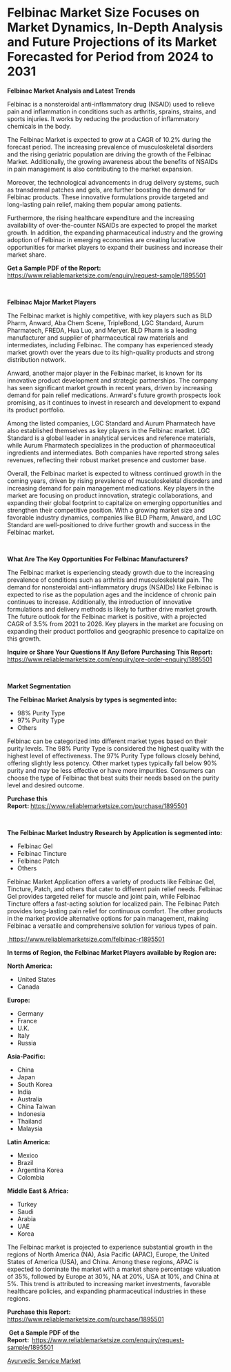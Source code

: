<p><h1>Felbinac Market Size Focuses on Market Dynamics, In-Depth Analysis and Future Projections of its Market Forecasted for Period from 2024 to 2031</h1></p><p><strong>Felbinac Market Analysis and Latest Trends</strong></p>
<p><p>Felbinac is a nonsteroidal anti-inflammatory drug (NSAID) used to relieve pain and inflammation in conditions such as arthritis, sprains, strains, and sports injuries. It works by reducing the production of inflammatory chemicals in the body.</p><p>The Felbinac Market is expected to grow at a CAGR of 10.2% during the forecast period. The increasing prevalence of musculoskeletal disorders and the rising geriatric population are driving the growth of the Felbinac Market. Additionally, the growing awareness about the benefits of NSAIDs in pain management is also contributing to the market expansion.</p><p>Moreover, the technological advancements in drug delivery systems, such as transdermal patches and gels, are further boosting the demand for Felbinac products. These innovative formulations provide targeted and long-lasting pain relief, making them popular among patients.</p><p>Furthermore, the rising healthcare expenditure and the increasing availability of over-the-counter NSAIDs are expected to propel the market growth. In addition, the expanding pharmaceutical industry and the growing adoption of Felbinac in emerging economies are creating lucrative opportunities for market players to expand their business and increase their market share.</p></p>
<p><strong>Get a Sample PDF of the Report:&nbsp;</strong> <a href="https://www.reliablemarketsize.com/enquiry/request-sample/1895501">https://www.reliablemarketsize.com/enquiry/request-sample/1895501</a></p>
<p>&nbsp;</p>
<p><strong>Felbinac Major Market Players</strong></p>
<p><p>The Felbinac market is highly competitive, with key players such as BLD Pharm, Anward, Aba Chem Scene, TripleBond, LGC Standard, Aurum Pharmatech, FREDA, Hua Luo, and Meryer. BLD Pharm is a leading manufacturer and supplier of pharmaceutical raw materials and intermediates, including Felbinac. The company has experienced steady market growth over the years due to its high-quality products and strong distribution network.</p><p>Anward, another major player in the Felbinac market, is known for its innovative product development and strategic partnerships. The company has seen significant market growth in recent years, driven by increasing demand for pain relief medications. Anward's future growth prospects look promising, as it continues to invest in research and development to expand its product portfolio.</p><p>Among the listed companies, LGC Standard and Aurum Pharmatech have also established themselves as key players in the Felbinac market. LGC Standard is a global leader in analytical services and reference materials, while Aurum Pharmatech specializes in the production of pharmaceutical ingredients and intermediates. Both companies have reported strong sales revenues, reflecting their robust market presence and customer base.</p><p>Overall, the Felbinac market is expected to witness continued growth in the coming years, driven by rising prevalence of musculoskeletal disorders and increasing demand for pain management medications. Key players in the market are focusing on product innovation, strategic collaborations, and expanding their global footprint to capitalize on emerging opportunities and strengthen their competitive position. With a growing market size and favorable industry dynamics, companies like BLD Pharm, Anward, and LGC Standard are well-positioned to drive further growth and success in the Felbinac market.</p></p>
<p>&nbsp;</p>
<p><strong>What Are The Key Opportunities For Felbinac Manufacturers?</strong></p>
<p><p>The Felbinac market is experiencing steady growth due to the increasing prevalence of conditions such as arthritis and musculoskeletal pain. The demand for nonsteroidal anti-inflammatory drugs (NSAIDs) like Felbinac is expected to rise as the population ages and the incidence of chronic pain continues to increase. Additionally, the introduction of innovative formulations and delivery methods is likely to further drive market growth. The future outlook for the Felbinac market is positive, with a projected CAGR of 3.5% from 2021 to 2026. Key players in the market are focusing on expanding their product portfolios and geographic presence to capitalize on this growth.</p></p>
<p><strong>Inquire or Share Your Questions If Any Before Purchasing This Report:</strong> <a href="https://www.reliablemarketsize.com/enquiry/pre-order-enquiry/1895501">https://www.reliablemarketsize.com/enquiry/pre-order-enquiry/1895501</a></p>
<p>&nbsp;</p>
<p><strong>Market Segmentation</strong></p>
<p><strong>The Felbinac Market Analysis by types is segmented into:</strong></p>
<p><ul><li>98% Purity Type</li><li>97% Purity Type</li><li>Others</li></ul></p>
<p><p>Felbinac can be categorized into different market types based on their purity levels. The 98% Purity Type is considered the highest quality with the highest level of effectiveness. The 97% Purity Type follows closely behind, offering slightly less potency. Other market types typically fall below 90% purity and may be less effective or have more impurities. Consumers can choose the type of Felbinac that best suits their needs based on the purity level and desired outcome.</p></p>
<p><strong>Purchase this Report:&nbsp;</strong><a href="https://www.reliablemarketsize.com/purchase/1895501">https://www.reliablemarketsize.com/purchase/1895501</a></p>
<p>&nbsp;</p>
<p><strong>The Felbinac Market Industry Research by Application is segmented into:</strong></p>
<p><ul><li>Felbinac Gel</li><li>Felbinac Tincture</li><li>Felbinac Patch</li><li>Others</li></ul></p>
<p><p>Felbinac Market Application offers a variety of products like Felbinac Gel, Tincture, Patch, and others that cater to different pain relief needs. Felbinac Gel provides targeted relief for muscle and joint pain, while Felbinac Tincture offers a fast-acting solution for localized pain. The Felbinac Patch provides long-lasting pain relief for continuous comfort. The other products in the market provide alternative options for pain management, making Felbinac a versatile and comprehensive solution for various types of pain.</p></p>
<p><a href="https://www.reliablemarketsize.com/felbinac-r1895501">&nbsp;https://www.reliablemarketsize.com/felbinac-r1895501</a></p>
<p><strong>In terms of Region, the Felbinac Market Players available by Region are:</strong></p>
<p>
    <p> <strong> North America: </strong>
        <ul>
            <li>United States</li>
            <li>Canada</li>
        </ul>
        </p> 
    <p> <strong> Europe: </strong>
        <ul>
            <li>Germany</li>
            <li>France</li>
            <li>U.K.</li>
            <li>Italy</li>
            <li>Russia</li>
        </ul>
        </p> 
    <p> <strong> Asia-Pacific: </strong>
        <ul>
            <li>China</li>
            <li>Japan</li>
            <li>South Korea</li>
            <li>India</li>
            <li>Australia</li>
            <li>China Taiwan</li>
            <li>Indonesia</li>
            <li>Thailand</li>
            <li>Malaysia</li>
        </ul>
        </p> 
    <p> <strong> Latin America: </strong>
        <ul>
            <li>Mexico</li>
            <li>Brazil</li>
            <li>Argentina Korea</li>
            <li>Colombia</li>
        </ul>
        </p> 
    <p> <strong> Middle East & Africa: </strong>
        <ul>
            <li>Turkey</li>
            <li>Saudi</li>
            <li>Arabia</li>
            <li>UAE</li>
            <li>Korea</li>
        </ul>
    </p>
    </p>
<p><p>The Felbinac market is projected to experience substantial growth in the regions of North America (NA), Asia Pacific (APAC), Europe, the United States of America (USA), and China. Among these regions, APAC is expected to dominate the market with a market share percentage valuation of 35%, followed by Europe at 30%, NA at 20%, USA at 10%, and China at 5%. This trend is attributed to increasing market investments, favorable healthcare policies, and expanding pharmaceutical industries in these regions.</p></p>
<p><strong>Purchase this Report: </strong><a href="https://www.reliablemarketsize.com/purchase/1895501">https://www.reliablemarketsize.com/purchase/1895501</a></p>
<p>&nbsp;<strong>Get a Sample PDF of the Report:&nbsp;&nbsp;</strong><a href="https://www.reliablemarketsize.com/enquiry/request-sample/1895501">https://www.reliablemarketsize.com/enquiry/request-sample/1895501</a></p>
<p><strong></strong></p>
<p><p><a href="https://github.com/gamblestampleyjenny50m5sl6/Market-Research-Report-List-4/blob/main/ayurvedic-service-market.md">Ayurvedic Service Market</a></p></p>